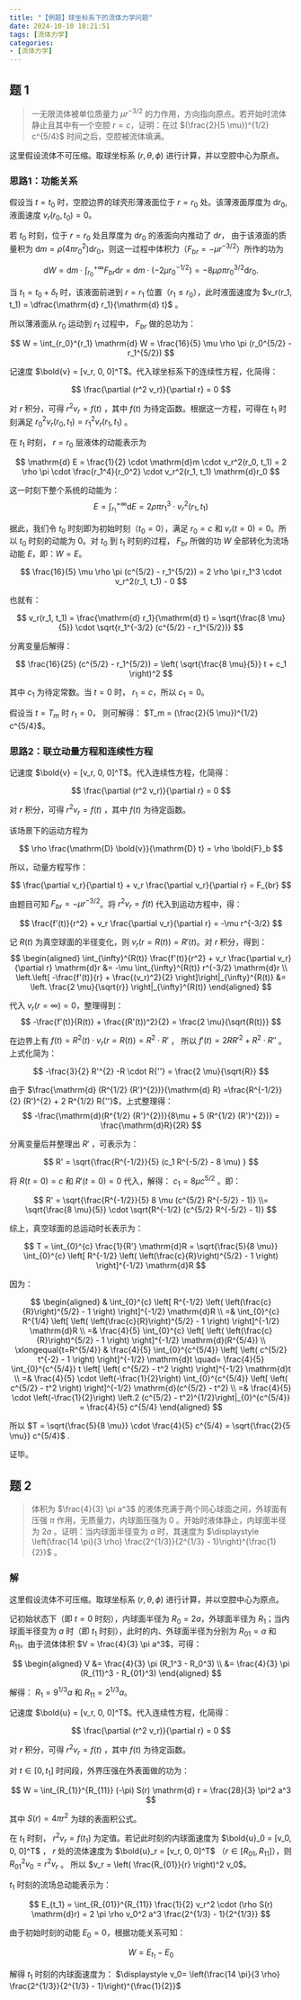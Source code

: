 ```yaml
---
title: "【例题】球坐标系下的流体力学问题"
date: 2024-10-10 18:21:51
tags: [流体力学]
categories:
- [流体力学]
---
```

<link rel="stylesheet" href="https://cdn.jsdelivr.net/npm/katex/dist/katex.min.css">
<!--Katex style sheet for mobile-->
<style type="text/css">
@media only screen and (max-width: 600px) {
  .katex-display > .katex {
    max-width: 100%;
    overflow-x: auto;
    overflow-y: hidden;
  }
}
</style>

## 题 1

> 一无限流体被单位质量力 $\mu r^{-3/2}$ 的力作用，方向指向原点。若开始时流体静止且其中有一个空腔 $r=c$，证明：在过 $(\frac{2}{5 \mu})^{1/2} c^{5/4}$ 时间之后，空腔被流体填满。

这里假设流体不可压缩。取球坐标系 $(r, \theta, \phi)$ 进行计算，并以空腔中心为原点。

### 思路1：功能关系

假设当 $t=t_0$ 时，空腔边界的球壳形薄液面位于 $r=r_0$ 处。该薄液面厚度为 $\mathrm{d}r_0$, 液面速度 $v_r (r_0, t_0) = 0$。  

若 $t_0$ 时刻，位于 $r=r_0$ 处且厚度为 $\mathrm{d}r_0$ 的液面向内推动了 $\mathrm{d} r$， 由于该液面的质量积为 $\mathrm{d}m = \rho (4 \pi r_0^2) \mathrm{d}r_0$，则这一过程中体积力（$F_{br} = -\mu r^{-3/2}$）所作的功为

$$
\mathrm{d} W = \mathrm{d}m \cdot \int_{r_0}^{+\infty} F_{br} \mathrm{d}r = \mathrm{d}m \cdot (-2 \mu r_0^{-1/2}) = -8 \mu \rho \pi r_0^{3/2} \mathrm{d}r_0 .
$$

当 $t_1 = t_0 + \delta_t$ 时，该液面前进到 $r=r_1$ 位置（$r_1 \le r_0$），此时液面速度为 $v_r(r_1, t_1) = \dfrac{\mathrm{d} r_1}{\mathrm{d} t}$ 。

所以薄液面从 $r_0$ 运动到 $r_1$ 过程中， $F_{br}$ 做的总功为：

$$
W = \int_{r_0}^{r_1} \mathrm{d} W = \frac{16}{5} \mu \rho \pi (r_0^{5/2} - r_1^{5/2})
$$

记速度 $\bold{v} = [v_r, 0, 0]^T$。代入球坐标系下的连续性方程，化简得：

$$
\frac{\partial (r^2 v_r)}{\partial r} = 0
$$

对 $r$ 积分，可得 $r^2 v_r = f(t)$ ，其中 $f(t)$ 为待定函数。根据这一方程，可得在 $t_1$ 时刻满足 $r_0^2 v_r(r_0, t_1) = r_1^2 v_r(r_1, t_1)$ 。

在 $t_1$ 时刻， $r=r_0$ 层液体的动能表示为

$$
\mathrm{d} E = \frac{1}{2} \cdot \mathrm{d}m \cdot v_r^2(r_0, t_1) = 2 \rho \pi \cdot \frac{r_1^4}{r_0^2} \cdot v_r^2(r_1, t_1) \mathrm{d}r_0
$$

这一时刻下整个系统的动能为：
$$
E = \int_{r_1}^{+\infty} \mathrm{d} E = 2 \rho \pi r_1^3 \cdot v_r^2(r_1, t_1)
$$

据此，我们令 $t_0$ 时刻即为初始时刻（$t_0=0$），满足 $r_0 = c$ 和 $v_r(t=0)=0$。所以 $t_0$ 时刻的动能为 0。对 $t_0$ 到 $t_1$ 时刻的过程， $F_{br}$ 所做的功 $W$ 全部转化为流场动能 $E$，即：$W=E$。

$$
\frac{16}{5} \mu \rho \pi (c^{5/2} - r_1^{5/2}) = 2 \rho \pi r_1^3 \cdot v_r^2(r_1, t_1) - 0
$$

也就有：

$$
v_r(r_1, t_1) = \frac{\mathrm{d} r_1}{\mathrm{d} t} = \sqrt{\frac{8 \mu}{5}} \cdot \sqrt{r_1^{-3/2} (c^{5/2} - r_1^{5/2})}
$$

分离变量后解得：

$$
\frac{16}{25} (c^{5/2} - r_1^{5/2}) = \left( \sqrt{\frac{8 \mu}{5}} t + c_1 \right)^2
$$

其中 $c_1$ 为待定常数。当 $t=0$ 时， $r_1 = c$，所以 $c_1 = 0$。

假设当 $t=T_{m}$ 时 $r_1=0$， 则可解得： $T_m = (\frac{2}{5 \mu})^{1/2} c^{5/4}$。


### 思路2：联立动量方程和连续性方程

记速度 $\bold{v} = [v_r, 0, 0]^T$。代入连续性方程，化简得：

$$
\frac{\partial (r^2 v_r)}{\partial r} = 0
$$

对 $r$ 积分，可得 $r^2 v_r = f(t)$ ，其中 $f(t)$ 为待定函数。

该场景下的运动方程为

$$
\rho \frac{\mathrm{D} \bold{v}}{\mathrm{D} t} = \rho \bold{F}_b
$$

所以，动量方程写作：

$$
\frac{\partial v_r}{\partial t} + v_r \frac{\partial v_r}{\partial r} =  F_{br}
$$

由题目可知 $F_{br} = - \mu r^{-3/2}$。将 $r^2 v_r = f(t)$ 代入到运动方程中，得：

$$
\frac{f'(t)}{r^2} + v_r \frac{\partial v_r}{\partial r} = -\mu r^{-3/2}
$$

记 $R(t)$ 为真空球面的半径变化，则 $v_r (r=R(t)) = R'(t)$。对 $r$ 积分，得到：
$$
\begin{aligned}
    \int_{\infty}^{R(t)} \frac{f'(t)}{r^2} + v_r \frac{\partial v_r}{\partial r} \mathrm{d}r &= -\mu \int_{\infty}^{R(t)} r^{-3/2} \mathrm{d}r \\
    \left.\left[ -\frac{f'(t)}{r} + \frac{(v_r)^2}{2} \right]\right|_{\infty}^{R(t)} &=
    \left. \frac{2 \mu}{\sqrt{r}} \right|_{\infty}^{R(t)}
\end{aligned}
$$

代入 $v_r (r=\infty)=0$，整理得到： 
$$
-\frac{f'(t)}{R(t)} + \frac{(R'(t))^2}{2} = \frac{2 \mu}{\sqrt{R(t)}}
$$

在边界上有 $f(t) = R^2(t) \cdot v_r (r=R(t)) = R^2 \cdot R'$ ， 所以 $f'(t) = 2 R R'^{2} + R^2 \cdot R{''}$ 。上式化简为：

$$
-\frac{3}{2} R'^{2} -R \cdot R{''} = \frac{2 \mu}{\sqrt{R}}
$$


由于 $\frac{\mathrm{d} (R^{1/2} (R')^{2})}{\mathrm{d} R} =\frac{R^{-1/2}}{2} (R')^{2} + 2 R^{1/2} R{''}$，上式整理得： 
$$
-\frac{\mathrm{d}(R^{1/2} (R')^{2})}{8\mu + 5 (R^{1/2} (R')^{2})} = \frac{\mathrm{d}R}{2R} 
$$

分离变量后并整理出 $R'$ ，可表示为：

$$
R' = \sqrt{\frac{R^{-1/2}}{5} (c_1 R^{-5/2} - 8 \mu) }
$$

将 $R(t=0)=c$ 和 $R'(t=0) = 0$ 代入，解得： $c_1 = 8 \mu c^{5/2}$ 。即：

$$
R' = \sqrt{\frac{R^{-1/2}}{5} 8 \mu (c^{5/2} R^{-5/2} - 1)} 
\\= \sqrt{\frac{8 \mu}{5}} \cdot \sqrt{R^{-1/2} (c^{5/2} R^{-5/2} - 1)}
$$

综上，真空球面的总运动时长表示为： 

$$
T = \int_{0}^{c} \frac{1}{R'} \mathrm{d}R = \sqrt{\frac{5}{8 \mu}} \int_{0}^{c} \left[ R^{-1/2} \left( \left(\frac{c}{R}\right)^{5/2} - 1 \right) \right]^{-1/2} \mathrm{d}R
$$

因为：

$$
\begin{aligned}
    & \int_{0}^{c} \left[ R^{-1/2} \left( \left(\frac{c}{R}\right)^{5/2} - 1 \right) \right]^{-1/2} \mathrm{d}R \\
    =& \int_{0}^{c} R^{1/4} \left[ \left( \left(\frac{c}{R}\right)^{5/2} - 1 \right) \right]^{-1/2} \mathrm{d}R \\
    =& \frac{4}{5} \int_{0}^{c}  \left[ \left( \left(\frac{c}{R}\right)^{5/2} - 1 \right) \right]^{-1/2} \mathrm{d}(R^{5/4}) \\
    \xlongequal{t=R^{5/4}} & \frac{4}{5} \int_{0}^{c^{5/4}}  \left[ \left( c^{5/2} t^{-2} - 1 \right) \right]^{-1/2} \mathrm{d}t 
    \quad= \frac{4}{5} \int_{0}^{c^{5/4}} t \left[ \left( c^{5/2} - t^2 \right) \right]^{-1/2} \mathrm{d}t \\
    =& \frac{4}{5} \cdot \left(-\frac{1}{2}\right) \int_{0}^{c^{5/4}} \left[ \left( c^{5/2} - t^2 \right) \right]^{-1/2} \mathrm{d}(c^{5/2} - t^2) \\
    =& \frac{4}{5} \cdot \left(-\frac{1}{2}\right) \left.2 (c^{5/2} - t^2)^{1/2}\right|_{0}^{c^{5/4}} = \frac{4}{5} c^{5/4}
\end{aligned}
$$

所以 $T = \sqrt{\frac{5}{8 \mu}} \cdot \frac{4}{5} c^{5/4} = \sqrt{\frac{2}{5 \mu}} c^{5/4}$ .

证毕。

<!--
https://zhuanlan.zhihu.com/p/692839599
-->

## 题 2

> 体积为 $\frac{4}{3} \pi a^3$ 的液体充满于两个同心球面之间，外球面有压强 $\pi$ 作用，无质量力，内球面压强为 0 。开始时液体静止，内球面半径为 $2a$ 。证明：当内球面半径变为 $a$ 时，其速度为 $\displaystyle \left(\frac{14 \pi}{3 \rho} \frac{2^{1/3}}{2^{1/3} - 1}\right)^{\frac{1}{2}}$ 。

### 解

这里假设流体不可压缩。取球坐标系 $(r, \theta, \phi)$ 进行计算，并以空腔中心为原点。

记初始状态下（即 $t=0$ 时刻），内球面半径为 $R_0=2 a$，外球面半径为 $R_1$；当内球面半径变为 $a$ 时（即 $t_1$ 时刻），此时的内、外球面半径为分别为 $R_{01} = a$ 和 $R_{11}$。由于流体体积 $V = \frac{4}{3} \pi a^3$，可得：

$$
\begin{aligned}
  V &= \frac{4}{3} \pi (R_1^3 - R_0^3) \\
  &= \frac{4}{3} \pi (R_{11}^3 - R_{01}^3)
\end{aligned}
$$

解得： $R_1 = 9^{1/3} a$ 和 $R_{11} = 2^{1/3} a$。

记速度 $\bold{u} = [v_r, 0, 0]^T$。代入连续性方程，化简得：

$$
\frac{\partial (r^2 v_r)}{\partial r} = 0
$$

对 $r$ 积分，可得 $r^2 v_r = f(t)$ ，其中 $f(t)$ 为待定函数。

对 $t \in [0,t_1]$ 时间段，外界压强在外表面做的功为：

$$
W = \int_{R_{1}}^{R_{11}} (-\pi) S(r) \mathrm{d} r = \frac{28}{3} \pi^2 a^3
$$

其中 $S(r) = 4 \pi r^2$ 为球的表面积公式。

在 $t_1$ 时刻， $r^2 v_r = f(t_1)$ 为定值。若记此时刻的内球面速度为 $\bold{u}_0 = [v_0, 0, 0]^T$ ， $r$ 处的流体速度为 $\bold{u}_r = [v_r, 0, 0]^T$ （$r \in [R_{01}, R_{11}]$），则 $R_{01}^2 v_0 = r^2 v_r$ 。 所以 $v_r = \left( \frac{R_{01}}{r} \right)^2 v_0$。

$t_1$ 时刻的流场总动能表示为：

$$
E_{t_1} = \int_{R_{01}}^{R_{11}} \frac{1}{2} v_r^2 \cdot (\rho S(r) \mathrm{d}r) = 2 \pi \rho v_0^2 a^3 \frac{2^{1/3} - 1}{2^{1/3}}
$$

由于初始时刻的动能 $E_0 = 0$，根据功能关系可知：

$$
W = E_{t_1} - E_0
$$

解得 $t_1$ 时刻的内球面速度为： $\displaystyle v_0= \left(\frac{14 \pi}{3 \rho} \frac{2^{1/3}}{2^{1/3} - 1}\right)^{\frac{1}{2}}$

